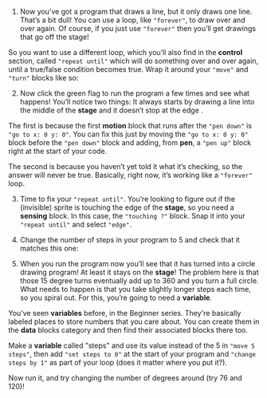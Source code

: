 
1. Now you’ve got a program that draws a line, but it only draws one line. That’s a bit dull! You can use a loop, like `"forever"`, to draw over and over again. Of course, if you just use `"forever"` then you’ll get drawings that go off the stage!

 So you want to use a different loop, which you’ll also find in the **control** section, called `"repeat until"` which will do something over and over again, until a true/false condition becomes true. Wrap it around your `"move"` and `"turn"` blocks like so:


2. Now click the green flag to run the program a few times and see what happens! You’ll notice two things: It always starts by drawing a line into the middle of the **stage** and it doesn’t stop at the edge .

 The first is because the first **motion** block that runs after the `"pen down"` is `"go to x: 0 y: 0"`. You can fix this just by moving the `"go to x: 0 y: 0"` block before the `"pen down"` block and adding, from **pen**, a `"pen up"` block right at the start of your code.

 The second is because you haven’t yet told it what it’s checking, so the answer will never be true. Basically, right now, it’s working like a `"forever"` loop.

3. Time to fix your `"repeat until"`. You’re looking to figure out if the (invisible) sprite is touching the edge of the **stage**, so you need a **sensing** block. In this case, the `"touching ?"` block. Snap it into your `"repeat until"` and select `"edge"`.


4. Change the number of steps in your program to 5 and check that it matches this one:


5. When you run the program now you’ll see that it has turned into a circle drawing program! At least it stays on the **stage**! The problem here is that those 15 degree turns eventually add up to 360 and you turn a full circle. What needs to happen is that you take slightly longer steps each time, so you spiral out. For this, you’re going to need a **variable**.

 You’ve seen **variables** before, in the Beginner series. They're basically labeled places to store numbers that you care about. You can create them in the **data** blocks category and then find their associated blocks there too.

 Make a **variable** called "steps" and use its value instead of the 5 in `"move 5 steps"`, then add `"set steps to 0"` at the start of your program and `"change steps by 1"` as part of your loop (does it matter where you put it?).

 Now run it, and try changing the number of degrees around (try 76 and 120)!


